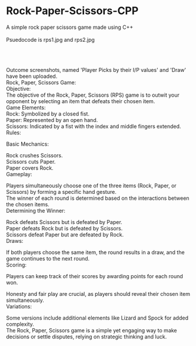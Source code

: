 # Rock-Paper-Scissors-CPP

A simple rock paper scissors game made using C++ <br><br>
Psuedocode is rps1.jpg and rps2.jpg <br><br>

<br><br>
Outcome screenshots, named 'Player Picks by their I/P values' and 'Draw' have been uploaded.
<br>
Rock, Paper, Scissors Game:
<br>
Objective:<br>
The objective of the Rock, Paper, Scissors (RPS) game is to outwit your opponent by selecting an item that defeats their chosen item.
<br>
Game Elements:
<br>
Rock: Symbolized by a closed fist.<br>
Paper: Represented by an open hand.<br>
Scissors: Indicated by a fist with the index and middle fingers extended.<br>
Rules:<br>

Basic Mechanics:<br>

Rock crushes Scissors.<br>
Scissors cuts Paper.<br>
Paper covers Rock.<br>
Gameplay:<br>

Players simultaneously choose one of the three items (Rock, Paper, or Scissors) by forming a specific hand gesture.<br>
The winner of each round is determined based on the interactions between the chosen items.<br>
Determining the Winner:<br>

Rock defeats Scissors but is defeated by Paper.<br>
Paper defeats Rock but is defeated by Scissors.<br>
Scissors defeat Paper but are defeated by Rock.<br>
Draws:<br>

If both players choose the same item, the round results in a draw, and the game continues to the next round.<br>
Scoring:<br>

Players can keep track of their scores by awarding points for each round won.<br>

Honesty and fair play are crucial, as players should reveal their chosen item simultaneously.<br>
Variations:<br>

Some versions include additional elements like Lizard and Spock for added complexity.<br>
The Rock, Paper, Scissors game is a simple yet engaging way to make decisions or settle disputes, relying on strategic thinking and luck.

